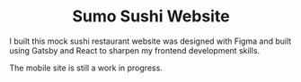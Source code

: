 <h1 align="center">
  Sumo Sushi Website
</h1>
<p>I built this mock sushi restaurant website was designed with Figma and built using Gatsby and React to sharpen my frontend development skills.</p> 
<p>The mobile site is still a work in progress.</p>
